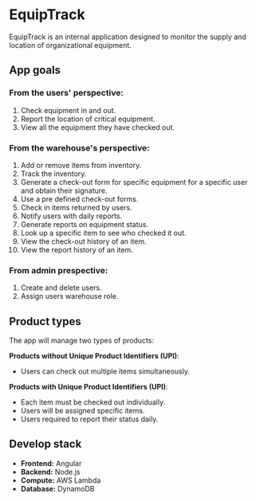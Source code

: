 # EquipTrack

EquipTrack is an internal application designed to monitor the supply and location of organizational equipment.

## App goals

### From the users' perspective:

1. Check equipment in and out.
2. Report the location of critical equipment.
3. View all the equipment they have checked out.

### From the warehouse's perspective:

1. Add or remove items from inventory.
2. Track the inventory.
3. Generate a check-out form for specific equipment for a specific user and obtain their signature.
4. Use a pre defined check-out forms.
5. Check in items returned by users.
6. Notify users with daily reports.
7. Generate reports on equipment status.
8. Look up a specific item to see who checked it out.
9. View the check-out history of an item.
10. View the report history of an item.

### From admin prespective:

1. Create and delete users.
2. Assign users warehouse role.


## Product types
The app will manage two types of products:

**Products without Unique Product Identifiers (UPI)**:

- Users can check out multiple items simultaneously.

**Products with Unique Product Identifiers (UPI)**:

- Each item must be checked out individually.
- Users will be assigned specific items.
- Users required to report their status daily.


## Develop stack
- **Frontend:** Angular
- **Backend:** Node.js
- **Compute:** AWS Lambda
- **Database:** DynamoDB
